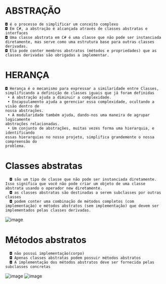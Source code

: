# ABSTRAÇÃO
    ◘ é o processo de simplificar um conceito complexo
    ◘ Em C#, a abstração é alcançada através de classes abstratas e interfaces
    ◘ Uma classe abstrata em C# é uma classe que não pode ser instanciada diretamente, mas serve como uma estrutura base para outras classes derivadas. 
    ◘ Ela pode conter membros abstratos (métodos e propriedades) que as classes derivadas são obrigadas a implementar.

# HERANÇA
    ◘ Herança é o mecanismo para expressar a similaridade entre Classes, simplificando a definição de classes iguais que já foram definidas
     • A abstração ajuda a diminuir a complexidade.
     • Encapsulamento ajuda a gerenciar essa complexidade, ocultando a visão dentro de 
    nossa abstrações.
     • A modularidade também ajuda, dando-nos uma maneira de agrupar logicamente 
    abstrações relacionadas.
     • Um conjunto de abstrações, muitas vezes forma uma hierarquia, e identificando 
    essas hierarquias no nosso projeto, simplifica grandemente o nossa compreensão do 
    problema.

  # Classes abstratas
      ◘ são um tipo de classe que não pode ser instanciada diretamente. Isso significa que você não pode criar um objeto de uma classe abstrata usando o operador new diretamente.
      ◘ as classes abstratas são destinadas a serem subclasses por outras classes
      ◘ podem conter uma combinação de métodos completos (com implementação) e métodos abstratos (sem implementação) que devem ser implementados pelas classes derivadas.
      
![image](https://github.com/user-attachments/assets/379436f6-65c2-49ef-896d-ce21887cc484)

# Métodos abstratos
      ◘ não possui implementação(corpo)
      ◘ Apenas classes abstratas podem possuir métodos abstratos
      ◘ A implementação dos métodos abstratos deve ser fornecida pelas subclasses concretas

![image](https://github.com/user-attachments/assets/a18d2b5d-933b-4572-9b91-2a22cdf3e49a)
![image](https://github.com/user-attachments/assets/03f77443-5d50-4c72-8bfe-f9751e3b336b)








      
